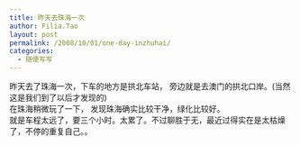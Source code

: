 ```yaml
---
title: 昨天去珠海一次
author: Filia.Tao
layout: post
permalink: /2008/10/01/one-day-inzhuhai/
categories:
  - 随便写写
---
```

昨天去了珠海一次，下车的地方是拱北车站， 旁边就是去澳门的拱北口岸。(当然这是我们到了以后才发现的)  
在珠海稍微玩了一下， 发现珠海确实比较干净，绿化比较好。  
就是车程太远了，要三个小时。太累了。不过聊胜于无，最近过得实在是太枯燥了，不停的重复自己。。